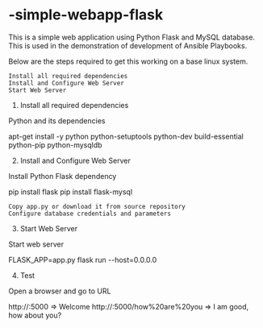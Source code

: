 # -simple-webapp-flask
This is a simple web application using Python Flask and MySQL database. This is used in the demonstration of development of Ansible Playbooks.

Below are the steps required to get this working on a base linux system.

    Install all required dependencies
    Install and Configure Web Server
    Start Web Server

1. Install all required dependencies

Python and its dependencies

apt-get install -y python python-setuptools python-dev build-essential python-pip python-mysqldb

2. Install and Configure Web Server

Install Python Flask dependency

pip install flask
pip install flask-mysql

    Copy app.py or download it from source repository
    Configure database credentials and parameters

3. Start Web Server

Start web server

FLASK_APP=app.py flask run --host=0.0.0.0

4. Test

Open a browser and go to URL

http://<IP>:5000                            => Welcome
http://<IP>:5000/how%20are%20you            => I am good, how about you?
